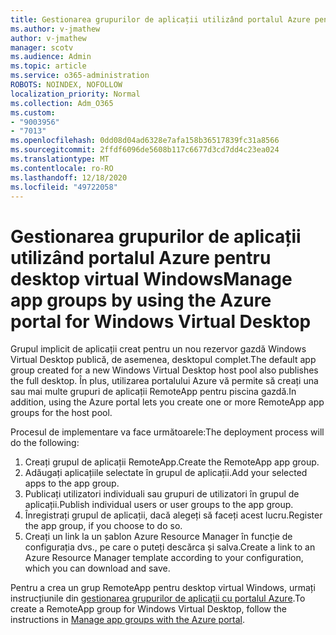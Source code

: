 ```yaml
---
title: Gestionarea grupurilor de aplicații utilizând portalul Azure pentru desktop virtual Windows
ms.author: v-jmathew
author: v-jmathew
manager: scotv
ms.audience: Admin
ms.topic: article
ms.service: o365-administration
ROBOTS: NOINDEX, NOFOLLOW
localization_priority: Normal
ms.collection: Adm_O365
ms.custom:
- "9003956"
- "7013"
ms.openlocfilehash: 0dd08d04ad6328e7afa158b36517839fc31a8566
ms.sourcegitcommit: 2ffdf6096de5608b117c6677d3cd7dd4c23ea024
ms.translationtype: MT
ms.contentlocale: ro-RO
ms.lasthandoff: 12/18/2020
ms.locfileid: "49722058"
---
```

# <a name="manage-app-groups-by-using-the-azure-portal-for-windows-virtual-desktop"></a><span data-ttu-id="a6c0b-102">Gestionarea grupurilor de aplicații utilizând portalul Azure pentru desktop virtual Windows</span><span class="sxs-lookup"><span data-stu-id="a6c0b-102">Manage app groups by using the Azure portal for Windows Virtual Desktop</span></span>

<span data-ttu-id="a6c0b-103">Grupul implicit de aplicații creat pentru un nou rezervor gazdă Windows Virtual Desktop publică, de asemenea, desktopul complet.</span><span class="sxs-lookup"><span data-stu-id="a6c0b-103">The default app group created for a new Windows Virtual Desktop host pool also publishes the full desktop.</span></span> <span data-ttu-id="a6c0b-104">În plus, utilizarea portalului Azure vă permite să creați una sau mai multe grupuri de aplicații RemoteApp pentru piscina gazdă.</span><span class="sxs-lookup"><span data-stu-id="a6c0b-104">In addition, using the Azure portal lets you create one or more RemoteApp app groups for the host pool.</span></span>

<span data-ttu-id="a6c0b-105">Procesul de implementare va face următoarele:</span><span class="sxs-lookup"><span data-stu-id="a6c0b-105">The deployment process will do the following:</span></span>

1. <span data-ttu-id="a6c0b-106">Creați grupul de aplicații RemoteApp.</span><span class="sxs-lookup"><span data-stu-id="a6c0b-106">Create the RemoteApp app group.</span></span>
2. <span data-ttu-id="a6c0b-107">Adăugați aplicațiile selectate în grupul de aplicații.</span><span class="sxs-lookup"><span data-stu-id="a6c0b-107">Add your selected apps to the app group.</span></span>
3. <span data-ttu-id="a6c0b-108">Publicați utilizatori individuali sau grupuri de utilizatori în grupul de aplicații.</span><span class="sxs-lookup"><span data-stu-id="a6c0b-108">Publish individual users or user groups to the app group.</span></span>
4. <span data-ttu-id="a6c0b-109">Înregistrați grupul de aplicații, dacă alegeți să faceți acest lucru.</span><span class="sxs-lookup"><span data-stu-id="a6c0b-109">Register the app group, if you choose to do so.</span></span>
5. <span data-ttu-id="a6c0b-110">Creați un link la un șablon Azure Resource Manager în funcție de configurația dvs., pe care o puteți descărca și salva.</span><span class="sxs-lookup"><span data-stu-id="a6c0b-110">Create a link to an Azure Resource Manager template according to your configuration, which you can download and save.</span></span>

<span data-ttu-id="a6c0b-111">Pentru a crea un grup RemoteApp pentru desktop virtual Windows, urmați instrucțiunile din [gestionarea grupurilor de aplicații cu portalul Azure](https://go.microsoft.com/fwlink/?linkid=2129550).</span><span class="sxs-lookup"><span data-stu-id="a6c0b-111">To create a RemoteApp group for Windows Virtual Desktop, follow the instructions in [Manage app groups with the Azure portal](https://go.microsoft.com/fwlink/?linkid=2129550).</span></span>
